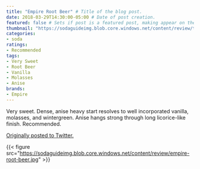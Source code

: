 ```yaml
---
title: "Empire Root Beer" # Title of the blog post.
date: 2018-03-29T14:30:00-05:00 # Date of post creation.
featured: false # Sets if post is a featured post, making appear on the home page side bar.
thumbnail: "https://sodaguideimg.blob.core.windows.net/content/review/thumbs/empire-root-beer.jpg" # Sets thumbnail image appearing inside card on homepage.
categories:
- soda
ratings:
- Recommended
tags:
- Very Sweet
- Root Beer
- Vanilla
- Molasses
- Anise
brands:
- Empire
---
```


Very sweet. Dense, anise heavy start resolves to well incorporated vanilla, molasses, and wintergreen. Anise hangs strong through long licorice-like finish. Recommended.

[Originally posted to Twitter.](https://twitter.com/Cavorter/status/979440699035840517)

{{< figure src="https://sodaguideimg.blob.core.windows.net/content/review/empire-root-beer.jpg" >}}